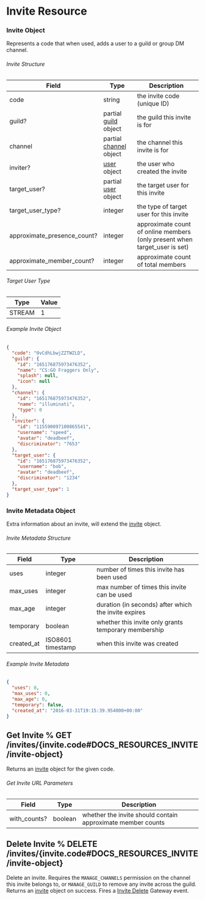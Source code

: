 # Invite Resource

### Invite Object

Represents a code that when used, adds a user to a guild or group DM channel.

###### Invite Structure

| Field                       | Type                                                             | Description                                                                |
| --------------------------- | ---------------------------------------------------------------- | -------------------------------------------------------------------------- |
| code                        | string                                                           | the invite code (unique ID)                                                |
| guild?                      | partial [guild](#DOCS_RESOURCES_GUILD/guild-object) object       | the guild this invite is for                                               |
| channel                     | partial [channel](#DOCS_RESOURCES_CHANNEL/channel-object) object | the channel this invite is for                                             |
| inviter?                    | [user](#DOCS_RESOURCES_USER/user-object) object                  | the user who created the invite                                            |
| target_user?                | partial [user](#DOCS_RESOURCES_USER/user-object) object          | the target user for this invite                                            |
| target_user_type?           | integer                                                          | the type of target user for this invite                                    |
| approximate_presence_count? | integer                                                          | approximate count of online members (only present when target_user is set) |
| approximate_member_count?   | integer                                                          | approximate count of total members                                         |

###### Target User Type

| Type   | Value |
| ------ | ----- |
| STREAM | 1     |

###### Example Invite Object

```json
{
  "code": "0vCdhLbwjZZTWZLD",
  "guild": {
    "id": "165176875973476352",
    "name": "CS:GO Fraggers Only",
    "splash": null,
    "icon": null
  },
  "channel": {
    "id": "165176875973476352",
    "name": "illuminati",
    "type": 0
  },
  "inviter": {
    "id": "115590097100865541",
    "username": "speed",
    "avatar": "deadbeef",
    "discriminator": "7653"
  },
  "target_user": {
    "id": "165176875973476352",
    "username": "bob",
    "avatar": "deadbeef",
    "discriminator": "1234"
  },
  "target_user_type": 1
}
```

### Invite Metadata Object

Extra information about an invite, will extend the [invite](#DOCS_RESOURCES_INVITE/invite-object) object.

###### Invite Metadata Structure

| Field      | Type                                                         | Description                                          |
| ---------- | ------------------------------------------------------------ | ---------------------------------------------------- |
| uses       | integer                                                      | number of times this invite has been used            |
| max_uses   | integer                                                      | max number of times this invite can be used          |
| max_age    | integer                                                      | duration (in seconds) after which the invite expires |
| temporary  | boolean                                                      | whether this invite only grants temporary membership |
| created_at | ISO8601 timestamp | when this invite was created                         |

###### Example Invite Metadata

```json
{
  "uses": 0,
  "max_uses": 0,
  "max_age": 0,
  "temporary": false,
  "created_at": "2016-03-31T19:15:39.954000+00:00"
}
```

## Get Invite % GET /invites/{invite.code#DOCS_RESOURCES_INVITE/invite-object}

Returns an [invite](#DOCS_RESOURCES_INVITE/invite-object) object for the given code.

###### Get Invite URL Parameters

| Field        | Type    | Description                                                 |
| ------------ | ------- | ----------------------------------------------------------- |
| with_counts? | boolean | whether the invite should contain approximate member counts |

## Delete Invite % DELETE /invites/{invite.code#DOCS_RESOURCES_INVITE/invite-object}

Delete an invite. Requires the `MANAGE_CHANNELS` permission on the channel this invite belongs to, or `MANAGE_GUILD` to remove any invite across the guild. Returns an [invite](#DOCS_RESOURCES_INVITE/invite-object) object on success. Fires a [Invite Delete](#DOCS_TOPICS_GATEWAY/invite-delete) Gateway event.
